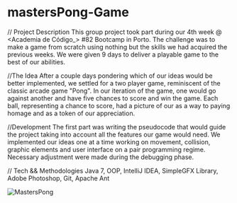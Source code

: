 # mastersPong-Game
// Project Description
This group project took part during our 4th week @ <Academia de Código_> #82 Bootcamp in Porto.
The challenge was to make a game from scratch using nothing but the skills we had acquired the previous weeks. We were given 9 days to deliver a playable game to the best of our abilities.

//The Idea
After a couple days pondering which of our ideas would be better implemented, we settled for a two player game, reminiscent of the classic arcade game "Pong".
In our iteration of the game, one <Master Coder> would go against another and have five chances to score and win the game. Each ball, representing a chance to score, had a picture of our <Master Coders> as a way to paying homage and as a token of our appreciation.

//Development
The first part was writing the pseudocode that would guide the project taking into account all the features our game would need. 
We implemented our ideas one at a time working on movement, collision, graphic elements and user interface on a pair programming regime. Necessary adjustment were made during the debugging phase.

// Tech && Methodologies
Java 7, OOP, IntelliJ IDEA, SimpleGFX Library, Adobe Photoshop, Git, Apache Ant


![MastersPong](https://user-images.githubusercontent.com/116366430/234649284-e8b38f99-ca2a-48a8-8432-384fc0b88e09.gif)

